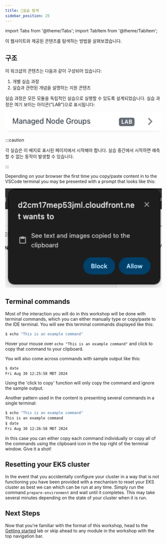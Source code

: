 ```yaml
---
title: 실습 탐색
sidebar_position: 25
---
```


import Tabs from '@theme/Tabs';
import TabItem from '@theme/TabItem';

이 웹사이트와 제공된 콘텐츠를 탐색하는 방법을 살펴보겠습니다.

## 구조

이 워크샵의 콘텐츠는 다음과 같이 구성되어 있습니다:

1. 개별 실습 과정
2. 실습과 관련된 개념을 설명하는 지원 콘텐츠

실습 과정은 모든 모듈을 독립적인 실습으로 실행할 수 있도록 설계되었습니다. 실습 과정은 여기 보이는 아이콘("LAB")으로 표시됩니다:

![Lab icon example](./assets/lab-icon.webp)

:::caution

각 실습은 이 배지로 표시된 페이지에서 시작해야 합니다. 실습 중간에서 시작하면 예측할 수 없는 동작이 발생할 수 있습니다. 

:::

Depending on your browser the first time you copy/paste content in to the VSCode terminal you may be presented with a prompt that looks like this:

![VSCode copy/paste](./assets/vscode-copy-paste.webp)

## Terminal commands

Most of the interaction you will do in this workshop will be done with terminal commands, which you can either manually type or copy/paste to the IDE terminal. You will see this terminal commands displayed like this:

```bash test=false
$ echo "This is an example command"
```

Hover your mouse over `echo "This is an example command"` and click to copy that command to your clipboard.

You will also come across commands with sample output like this:

```bash test=false
$ date
Fri Aug 30 12:25:58 MDT 2024
```

Using the 'click to copy' function will only copy the command and ignore the sample output.

Another pattern used in the content is presenting several commands in a single terminal:

```bash test=false
$ echo "This is an example command"
This is an example command
$ date
Fri Aug 30 12:26:58 MDT 2024
```

In this case you can either copy each command individually or copy all of the commands using the clipboard icon in the top right of the terminal window. Give it a shot!

## Resetting your EKS cluster

In the event that you accidentally configure your cluster in a way that is not functioning you have been provided with a mechanism to reset your EKS cluster as best we can which can be run at any time. Simply run the command `prepare-environment` and wait until it completes. This may take several minutes depending on the state of your cluster when it is run.

## Next Steps

Now that you're familiar with the format of this workshop, head to the [Getting started](/docs/introduction/getting-started) lab or skip ahead to any module in the workshop with the top navigation bar.